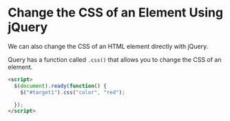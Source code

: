 # Change the CSS of an Element Using jQuery

We can also change the CSS of an HTML element directly with jQuery.

Query has a function called `.css()` that allows you to change the CSS of an element.

```html
<script>
  $(document).ready(function() {
    $("#target1").css("color", "red");

  });
</script>
```
